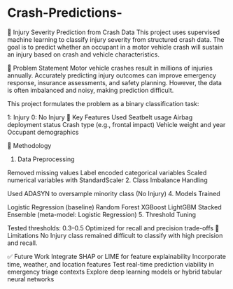 # Crash-Predictions-
🚗 Injury Severity Prediction from Crash Data
This project uses supervised machine learning to classify injury severity from structured crash data. The goal is to predict whether an occupant in a motor vehicle crash will sustain an injury based on crash and vehicle characteristics.

📌 Problem Statement
Motor vehicle crashes result in millions of injuries annually. Accurately predicting injury outcomes can improve emergency response, insurance assessments, and safety planning. However, the data is often imbalanced and noisy, making prediction difficult.

This project formulates the problem as a binary classification task:

1: Injury
0: No Injury
🧠 Key Features Used
Seatbelt usage
Airbag deployment status
Crash type (e.g., frontal impact)
Vehicle weight and year
Occupant demographics

🧪 Methodology
1. Data Preprocessing

Removed missing values
Label encoded categorical variables
Scaled numerical variables with StandardScaler
2. Class Imbalance Handling

Used ADASYN to oversample minority class (No Injury)
4. Models Trained

Logistic Regression (baseline)
Random Forest
XGBoost
LightGBM
Stacked Ensemble (meta-model: Logistic Regression)
5. Threshold Tuning

Tested thresholds: 0.3–0.5
Optimized for recall and precision trade-offs
🧩 Limitations
No Injury class remained difficult to classify with high precision and recall.

✅ Future Work
Integrate SHAP or LIME for feature explainability
Incorporate time, weather, and location features
Test real-time prediction viability in emergency triage contexts
Explore deep learning models or hybrid tabular neural networks
